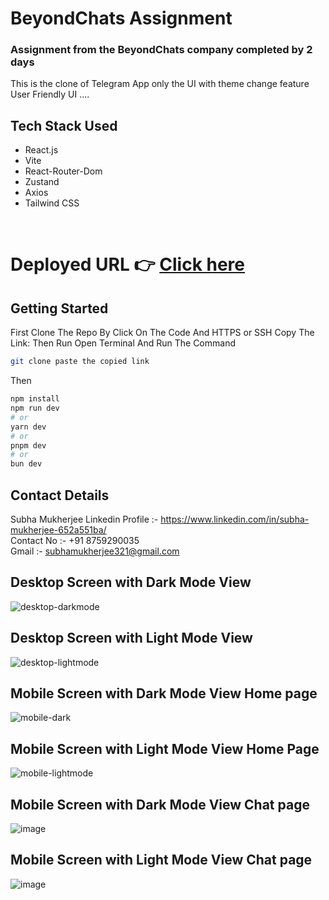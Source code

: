 # BeyondChats Assignment
### Assignment from the BeyondChats company completed by 2 days

This is the clone of Telegram App only the UI with theme change feature
User Friendly UI .... 

## Tech Stack Used
* React.js
* Vite
* React-Router-Dom
* Zustand 
* Axios
* Tailwind CSS
<br/>

# Deployed URL 👉 [Click here](https://beyond-chats-assignment-telegram.vercel.app/)

## Getting Started

First Clone The Repo By Click On The Code And HTTPS or SSH Copy The Link:
Then Run Open Terminal And Run The Command
```bash
git clone paste the copied link
```
Then
```bash
npm install
npm run dev
# or
yarn dev
# or
pnpm dev
# or
bun dev
```

## Contact Details
Subha Mukherjee Linkedin Profile :- https://www.linkedin.com/in/subha-mukherjee-652a551ba/ <br/>
Contact No :- +91 8759290035 <br/>
Gmail :- subhamukherjee321@gmail.com


## Desktop Screen with Dark Mode View
![desktop-darkmode](https://github.com/user-attachments/assets/f096dca4-2e86-47f9-b8d2-73ad8860e0a8) <br/>


## Desktop Screen with Light Mode View
![desktop-lightmode](https://github.com/user-attachments/assets/04980eb1-f06e-40bb-b4ef-df13899ad840) <br/>



## Mobile Screen with Dark Mode View Home page
![mobile-dark](https://github.com/user-attachments/assets/368edad9-4df7-4f80-8ff0-573601f62e9e) <br/>


## Mobile Screen with Light Mode View Home Page
![mobile-lightmode](https://github.com/user-attachments/assets/f3073422-90fc-4e67-8388-391203ae2977) <br/>

## Mobile Screen with Dark Mode View Chat page
![image](https://github.com/user-attachments/assets/22a5ef01-b7b6-419a-84ad-cc43b4d4b81b) <br/>

## Mobile Screen with Light Mode View Chat page
![image](https://github.com/user-attachments/assets/266b2f27-0b47-4515-bb26-f6d7285ab27b)
